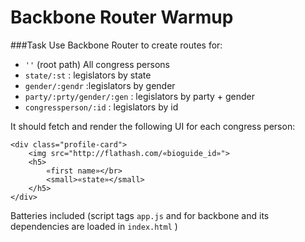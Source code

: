 # Backbone Router Warmup

###Task
Use Backbone Router to create routes for:

- `''` (root path) All congress persons
- `state/:st` : legislators by state
- `gender/:gendr`  :legislators by gender
- `party/:prty/gender/:gen` : legislators by party + gender
- `congressperson/:id` : legislators by id


It should fetch and render the following UI for each congress person:

```
<div class="profile-card">
	<img src="http://flathash.com/«bioguide_id»">
	<h5>
		«first name»</br>
		<small>«state»</small>
	</h5>
</div>
```

Batteries included (script tags `app.js` and for backbone and its dependencies are loaded in `index.html` )
